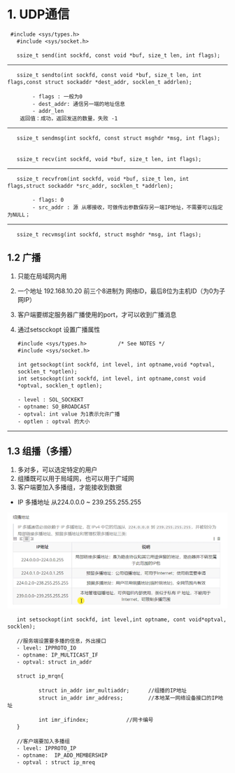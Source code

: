 # 1. UDP通信

     #include <sys/types.h>
       #include <sys/socket.h>

       ssize_t send(int sockfd, const void *buf, size_t len, int flags);
---
       ssize_t sendto(int sockfd, const void *buf, size_t len, int flags,const struct sockaddr *dest_addr, socklen_t addrlen);
       
            - flags : 一般为0 
            - dest_addr: 通信另一端的地址信息
            - addr_len
        返回值：成功，返回发送的数量，失败 -1

---
       ssize_t sendmsg(int sockfd, const struct msghdr *msg, int flags);


       ssize_t recv(int sockfd, void *buf, size_t len, int flags);
---
       ssize_t recvfrom(int sockfd, void *buf, size_t len, int flags,struct sockaddr *src_addr, socklen_t *addrlen);

            - flags: 0 
            - src_addr : 源 从哪接收，可做传出参数保存另一端IP地址，不需要可以指定为NULL；

---

       ssize_t recvmsg(int sockfd, struct msghdr *msg, int flags);

## 1.2 广播

1. 只能在局域网内用
2. 一个地址 192.168.10.20 前三个8进制为 网络ID，最后8位为主机ID（为0为子网IP）
3. 客户端要绑定服务器广播使用的port，才可以收到广播消息
4. 通过setscckopt 设置广播属性

       #include <sys/types.h>          /* See NOTES */
       #include <sys/socket.h>

       int getsockopt(int sockfd, int level, int optname,void *optval, socklen_t *optlen);
       int setsockopt(int sockfd, int level, int optname,const void *optval, socklen_t optlen);

       - level : SOL_SOCKEKT
       - optname: SO_BROADCAST
       - optval: int value 为1表示允许广播
       - optlen : optval 的大小

---

## 1.3 组播（多播）
1. 多对多，可以选定特定的用户
2. 组播既可以用于局域网，也可以用于广域网
3. 客户端要加入多播组，才能接收到数据

- IP 多播地址 从224.0.0.0 ~ 239.255.255.255

<img src = "../pic/组播.png" >

       int setsockopt(int sockfd, int level,int optname, cont void*optval, socklen);

       //服务端设置要多播的信息，外出接口
       - level: IPPROTO_IO
       - optname: IP_MULTICAST_IF
       - optval: struct in_addr

       struct ip_mrqn{

              struct in_addr imr_multiaddr;      //组播的IP地址
              struct in_addr imr_address;        //本地某一网络设备接口的IP地址

              int imr_ifindex;            //网卡编号
       }

       //客户端要加入多播组
       - level: IPPROTO_IP
       - optname:  IP_ADD_MEMBERSHIP
       - optval : struct ip_mreq
